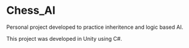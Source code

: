 # Chess_AI
Personal project developed to practice inheritence and logic based AI. 

This project was developed in Unity using C#.
